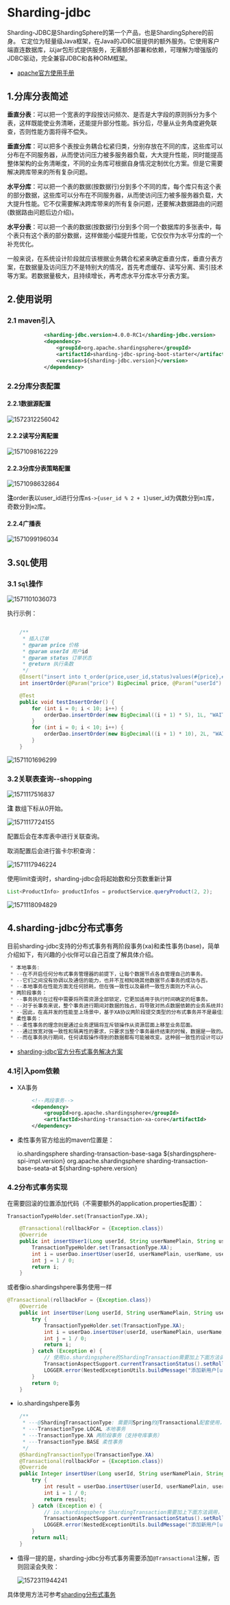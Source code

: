 # Sharding-jdbc

Sharding-JDBC是ShardingSphere的第一个产品，也是ShardingSphere的前身。 它定位为轻量级Java框架，在Java的JDBC层提供的额外服务。它使用客户端直连数据库，以jar包形式提供服务，无需额外部署和依赖，可理解为增强版的JDBC驱动，完全兼容JDBC和各种ORM框架。

* [apache官方使用手册](https://shardingsphere.apache.org/document/current/cn/manual/)

## 1.分库分表简述

**垂直分表**：可以把一个宽表的字段按访问频次、是否是大字段的原则拆分为多个表，这样既能使业务清晰，还能提升部分性能。拆分后，尽量从业务角度避免联查，否则性能方面将得不偿失。

**垂直分库**：可以把多个表按业务耦合松紧归类，分别存放在不同的库，这些库可以分布在不同服务器，从而使访问压力被多服务器负载，大大提升性能，同时能提高整体架构的业务清晰度，不同的业务库可根据自身情况定制优化方案。但是它需要解决跨库带来的所有复杂问题。

**水平分库**：可以把一个表的数据(按数据行)分到多个不同的库，每个库只有这个表的部分数据，这些库可以分布在不同服务器，从而使访问压力被多服务器负载，大大提升性能。它不仅需要解决跨库带来的所有复杂问题，还要解决数据路由的问题(数据路由问题后边介绍)。

**水平分表**：可以把一个表的数据(按数据行)分到多个同一个数据库的多张表中，每个表只有这个表的部分数据，这样做能小幅提升性能，它仅仅作为水平分库的一个补充优化。

一般来说，在系统设计阶段就应该根据业务耦合松紧来确定垂直分库，垂直分表方案，在数据量及访问压力不是特别大的情况，首先考虑缓存、读写分离、索引技术等方案。若数据量极大，且持续增长，再考虑水平分库水平分表方案。

## 2.使用说明

### 2.1 maven引入

```xml
            <sharding-jdbc.version>4.0.0-RC1</sharding-jdbc.version>
			<dependency>
                <groupId>org.apache.shardingsphere</groupId>
                <artifactId>sharding-jdbc-spring-boot-starter</artifactId>
                <version>${sharding-jdbc.version}</version>
            </dependency>      
```

### 2.2分库分表配置

#### 2.2.1数据源配置

![1572312256042](C:\Users\lye7\AppData\Roaming\Typora\typora-user-images\1572312256042.png)

#### 2.2.2读写分离配置

![1571098162229](C:\Users\lye7\AppData\Roaming\Typora\typora-user-images\1571098162229.png)

#### 2.2.3分库分表策略配置

![1571098632864](C:\Users\lye7\AppData\Roaming\Typora\typora-user-images\1571098632864.png)

**注**order表以user_id进行分库`m$->{user_id % 2 + 1}`user_id为偶数分到`m1`库，奇数分到`m2`库。

#### 2.2.4广播表

![1571099196034](C:\Users\lye7\AppData\Roaming\Typora\typora-user-images\1571099196034.png)

## 3.`SQL`使用

### 3.1 `Sql`操作

![1571101036073](C:\Users\lye7\AppData\Roaming\Typora\typora-user-images\1571101036073.png)

执行示例：

```java

    /**
     * 插入订单
     * @param price 价格
     * @param userId 用户id
     * @param status 订单状态
     * @return 执行条数
     */
    @Insert("insert into t_order(price,user_id,status)values(#{price},#{userId},#{status})")
    int insertOrder(@Param("price") BigDecimal price, @Param("userId") Long userId, @Param("status") String status);

    @Test
    public void testInsertOrder() {
        for (int i = 0; i < 10; i++) {
            orderDao.insertOrder(new BigDecimal((i + 1) * 5), 1L, "WAIT_PAY");
        }
        for (int i = 0; i < 10; i++) {
            orderDao.insertOrder(new BigDecimal((i + 1) * 10), 2L, "WAIT_PAY");
        }
    }
```

![1571101696299](C:\Users\lye7\AppData\Roaming\Typora\typora-user-images\1571101696299.png)

### 3.2关联表查询--shopping

![1571117516837](C:\Users\lye7\AppData\Roaming\Typora\typora-user-images\1571117516837.png)

**注** 数组下标从0开始。

![1571117724155](C:\Users\lye7\AppData\Roaming\Typora\typora-user-images\1571117724155.png)

配置后会在本库表中进行关联查询。

取消配置后会进行笛卡尔积查询：

![1571117946224](C:\Users\lye7\AppData\Roaming\Typora\typora-user-images\1571117946224.png)

使用limit查询时，sharding-jdbc会将起始数和分页数重新计算

```java
List<ProductInfo> productInfos = productService.queryProduct(2, 2);
```

![1571118094829](C:\Users\lye7\AppData\Roaming\Typora\typora-user-images\1571118094829.png)

## 4.sharding-jdbc分布式事务

目前sharding-jdbc支持的分布式事务有两阶段事务(xa)和柔性事务(base)，简单介绍如下，有兴趣的小伙伴可以自己百度了解具体介绍。

```java
 * 本地事务:
 * --在不开启任何分布式事务管理器的前提下，让每个数据节点各自管理自己的事务。
 * --它们之间没有协调以及通信的能力，也并不互相知晓其他数据节点事务的成功与否。
 * --本地事务在性能方面无任何损耗，但在强一致性以及最终一致性方面则力不从心。
 * 两阶段事务：
 * --事务执行在过程中需要将所需资源全部锁定，它更加适用于执行时间确定的短事务。
 * --对于长事务来说，整个事务进行期间对数据的独占，将导致对热点数据依赖的业务系统并发性能衰退明显。
 * --因此，在高并发的性能至上场景中，基于XA协议两阶段提交类型的分布式事务并不是最佳选择。
 * 柔性事务：
 * --柔性事务的理念则是通过业务逻辑将互斥锁操作从资源层面上移至业务层面。
 * --通过放宽对强一致性和隔离性的要求，只要求当整个事务最终结束的时候，数据是一致的。
 * --而在事务执行期间，任何读取操作得到的数据都有可能被改变。这种弱一致性的设计可以用来换取系统吞吐量的提升。
```

* [sharding-jdbc官方分布式事务解决方案](https://blog.csdn.net/shardingsphere/article/details/99317229)

### 4.1引入pom依赖

* XA事务

```xml
		<!--两段事务-->
        <dependency>
            <groupId>org.apache.shardingsphere</groupId>
            <artifactId>sharding-transaction-xa-core</artifactId>
        </dependency>
```

* 柔性事务官方给出的maven位置是：

  <!-- saga柔性事务 -->
  <dependency>
      <groupId>io.shardingsphere</groupId>
      <artifactId>sharding-transaction-base-saga</artifactId>
      <version>${shardingsphere-spi-impl.version}</version>
  </dependency>

  <!-- seata柔性事务 -->
  <dependency>
      <groupId>org.apache.shardingsphere</groupId>
      <artifactId>sharding-transaction-base-seata-at</artifactId>
      <version>${sharding-sphere.version}</version>
  </dependency>

### 4.2分布式事务实现

在需要回滚的位置添加代码（不需要额外的application.properties配置）：

`TransactionTypeHolder.set(TransactionType.XA);`

```java
	@Transactional(rollbackFor = {Exception.class})
    @Override
    public int insertUser1(Long userId, String userNamePlain, String userName, String userType, String pwd) {
        TransactionTypeHolder.set(TransactionType.XA);
        int i = userDao.insertUser(userId, userNamePlain, userName, userType, pwd);
        int j = 1 / 0;
        return i;
    }
```

或者像io.shardingshpere事务使用一样

```java
@Transactional(rollbackFor = {Exception.class})
    @Override
    public int insertUser(Long userId, String userNamePlain, String userName, String userType, String pwd) {
        try {
            TransactionTypeHolder.set(TransactionType.XA);
            int i = userDao.insertUser(userId, userNamePlain, userName, userType, pwd);
            int j = 1 / 0;
            return i;
        } catch (Exception e) {
            // 使用io.shardingsphere的ShardingTransaction需要加上下面方法调用，不然会回滚失败
            TransactionAspectSupport.currentTransactionStatus().setRollbackOnly();
            LOGGER.error(NestedExceptionUtils.buildMessage("添加新用户[userId={}]异常：", e), userId);
        }
        return 0;
    }
```

* io.shardingshpere事务

```java
	/**
	 * ---@ShardingTransactionType: 需要同Spring的@Transactional配套使用，事务才会生效
     * ---TransactionType.LOCAL 本地事务
     * ---TransactionType.XA 两阶段事务（支持夸库事务）
     * ---TransactionType.BASE 柔性事务
     */
	@ShardingTransactionType(TransactionType.XA)
    @Transactional(rollbackFor = {Exception.class})
    @Override
    public Integer insertUser(Long userId, String userNamePlain, String userName, String userType, String pwd) {
        try {
            int result = userDao.insertUser(userId, userNamePlain, userName, userType, pwd);
            int i = 1 / 0;
            return result;
        } catch (Exception e) {
            // io.shardingsphere ShardingTransaction需要加上下面方法调用，不然会回滚失败
            TransactionAspectSupport.currentTransactionStatus().setRollbackOnly();
            LOGGER.error(NestedExceptionUtils.buildMessage("添加新用户[userId={}]异常：", e), userId);
        }
        return null;
    }
```

* 值得一提的是，sharding-jdbc分布式事务需要添加`@Transactional`注解，否则回滚会失败：

  ![1572311944241](C:\Users\lye7\AppData\Roaming\Typora\typora-user-images\1572311944241.png)

具体使用方法可参考[sharding分布式事务](https://shardingsphere.apache.org/document/current/cn/manual/sharding-jdbc/usage/transaction/)